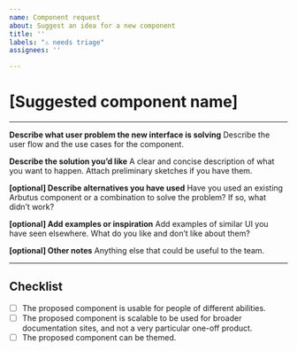 ```yaml
---
name: Component request
about: Suggest an idea for a new component
title: ''
labels: "⚠️ needs triage"
assignees: ''

---
```


# [Suggested component name]

---

**Describe what user problem the new interface is solving**
Describe the user flow and the use cases for the component.

**Describe the solution you’d like**
A clear and concise description of what you want to happen. Attach preliminary sketches if you have them.

**[optional] Describe alternatives you have used**
Have you used an existing Arbutus component or a combination to solve the problem? If so, what didn’t work?

**[optional] Add examples or inspiration**
Add examples of similar UI you have seen elsewhere. What do you like and don’t like about them?

**[optional] Other notes**
Anything else that could be useful to the team.

---

## Checklist
- [ ] The proposed component is usable for people of different abilities.
- [ ] The proposed component is scalable to be used for broader documentation sites, and not a very particular one-off product.
- [ ] The proposed component can be themed.
